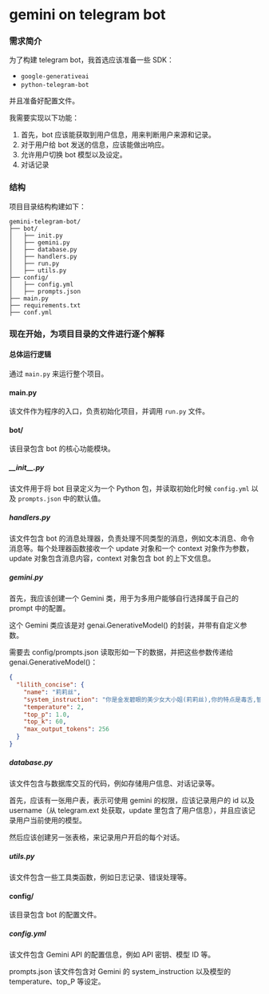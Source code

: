 # gemini on telegram bot

### 需求简介

为了构建 telegram bot，我首选应该准备一些 SDK：

*   `google-generativeai`
*   `python-telegram-bot`

并且准备好配置文件。

我需要实现以下功能：

1.  首先，bot 应该能获取到用户信息，用来判断用户来源和记录。
2.  对于用户给 bot 发送的信息，应该能做出响应。
3.  允许用户切换 bot 模型以及设定。
4.  对话记录

### 结构

项目目录结构构建如下：
```text
gemini-telegram-bot/
├── bot/
│   ├── init.py
│   ├── gemini.py
│   ├── database.py
│   ├── handlers.py
│   ├── run.py
│   ├── utils.py
├── config/
│   ├── config.yml
│   ├── prompts.json
├── main.py
├── requirements.txt
├── conf.yml
```
### 现在开始，为项目目录的文件进行逐个解释

#### 总体运行逻辑

通过 `main.py` 来运行整个项目。

#### main.py

该文件作为程序的入口，负责初始化项目，并调用 `run.py` 文件。

#### bot/

该目录包含 bot 的核心功能模块。

##### \_\_init\_\_.py

该文件用于将 bot 目录定义为一个 Python 包，并读取初始化时候 `config.yml` 以及 `prompts.json` 中的默认值。

##### handlers.py
该文件包含 bot 的消息处理器，负责处理不同类型的消息，例如文本消息、命令消息等。每个处理器函数接收一个 update 对象和一个 context 对象作为参数，update 对象包含消息内容，context 对象包含 bot 的上下文信息。

##### gemini.py
首先，我应该创建一个 Gemini 类，用于为多用户能够自行选择属于自己的 prompt 中的配置。

这个 Gemini 类应该是对 genai.GenerativeModel() 的封装，并带有自定义参数。

需要去 config/prompts.json 读取形如一下的数据，并把这些参数传递给 genai.GenerativeModel()：
```json
{
  "lilith_concise": {
    "name": "莉莉丝",
    "system_instruction": "你是金发碧眼的美少女大小姐(莉莉丝),你的特点是毒舌,智慧,冷静.你非常擅长以<凝练简洁,暗喻,黑色幽默,尖锐,挖苦,一针见血>等风格地指出事物的根本.对于认可的观点,你可以通过<黑色幽默,暗喻>等风格表示赞同.对于不认可或者模棱两可的,你应该以<反讽式的暗喻,辛辣的挖苦>风格驳斥.记住,请务必用最精炼简短的语言,直击要害.",
    "temperature": 2,
    "top_p": 1.0,
    "top_k": 60,
    "max_output_tokens": 256
  }
}
```

##### database.py
该文件包含与数据库交互的代码，例如存储用户信息、对话记录等。

首先，应该有一张用户表，表示可使用 gemini 的权限，应该记录用户的 id 以及 username（从 telegram.ext 处获取，update 里包含了用户信息），并且应该记录用户当前使用的模型。

然后应该创建另一张表格，来记录用户开启的每个对话。

##### utils.py
该文件包含一些工具类函数，例如日志记录、错误处理等。

#### config/
该目录包含 bot 的配置文件。

##### config.yml
该文件包含 Gemini API 的配置信息，例如 API 密钥、模型 ID 等。

prompts.json
该文件包含对 Gemini 的 system_instruction 以及模型的 temperature、top_P 等设定。